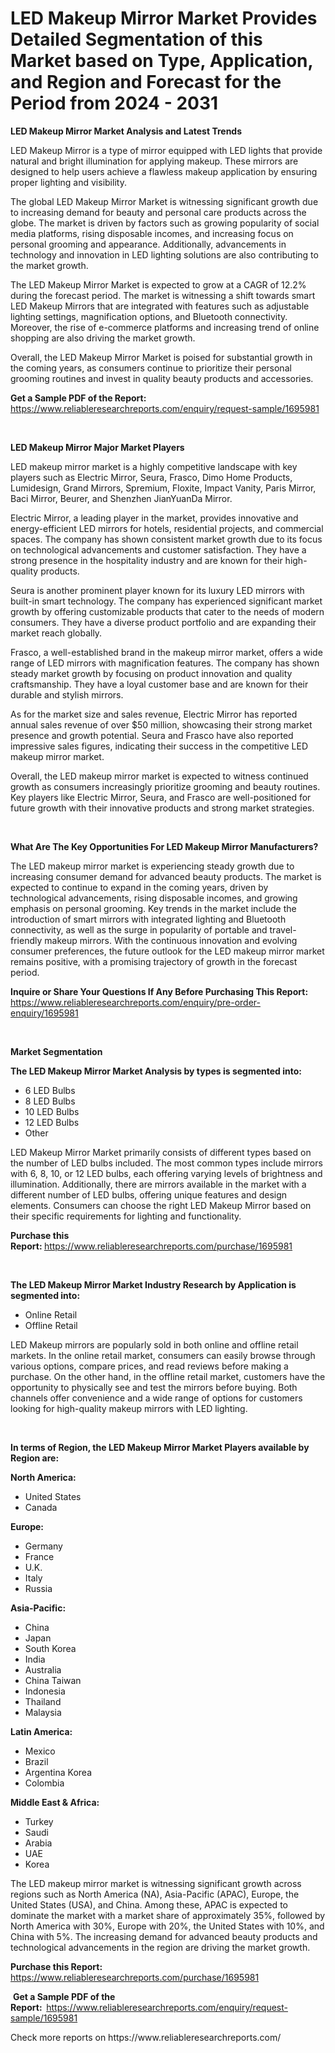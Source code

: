 <p><h1>LED Makeup Mirror Market Provides Detailed Segmentation of this Market based on Type, Application, and Region and Forecast for the Period from 2024 - 2031</h1></p><p><strong>LED Makeup Mirror Market Analysis and Latest Trends</strong></p>
<p><p>LED Makeup Mirror is a type of mirror equipped with LED lights that provide natural and bright illumination for applying makeup. These mirrors are designed to help users achieve a flawless makeup application by ensuring proper lighting and visibility.</p><p>The global LED Makeup Mirror Market is witnessing significant growth due to increasing demand for beauty and personal care products across the globe. The market is driven by factors such as growing popularity of social media platforms, rising disposable incomes, and increasing focus on personal grooming and appearance. Additionally, advancements in technology and innovation in LED lighting solutions are also contributing to the market growth.</p><p>The LED Makeup Mirror Market is expected to grow at a CAGR of 12.2% during the forecast period. The market is witnessing a shift towards smart LED Makeup Mirrors that are integrated with features such as adjustable lighting settings, magnification options, and Bluetooth connectivity. Moreover, the rise of e-commerce platforms and increasing trend of online shopping are also driving the market growth.</p><p>Overall, the LED Makeup Mirror Market is poised for substantial growth in the coming years, as consumers continue to prioritize their personal grooming routines and invest in quality beauty products and accessories.</p></p>
<p><strong>Get a Sample PDF of the Report:&nbsp;</strong> <a href="https://www.reliableresearchreports.com/enquiry/request-sample/1695981">https://www.reliableresearchreports.com/enquiry/request-sample/1695981</a></p>
<p>&nbsp;</p>
<p><strong>LED Makeup Mirror Major Market Players</strong></p>
<p><p>LED makeup mirror market is a highly competitive landscape with key players such as Electric Mirror, Seura, Frasco, Dimo Home Products, Lumidesign, Grand Mirrors, Spremium, Floxite, Impact Vanity, Paris Mirror, Baci Mirror, Beurer, and Shenzhen JianYuanDa Mirror. </p><p>Electric Mirror, a leading player in the market, provides innovative and energy-efficient LED mirrors for hotels, residential projects, and commercial spaces. The company has shown consistent market growth due to its focus on technological advancements and customer satisfaction. They have a strong presence in the hospitality industry and are known for their high-quality products.</p><p>Seura is another prominent player known for its luxury LED mirrors with built-in smart technology. The company has experienced significant market growth by offering customizable products that cater to the needs of modern consumers. They have a diverse product portfolio and are expanding their market reach globally.</p><p>Frasco, a well-established brand in the makeup mirror market, offers a wide range of LED mirrors with magnification features. The company has shown steady market growth by focusing on product innovation and quality craftsmanship. They have a loyal customer base and are known for their durable and stylish mirrors.</p><p>As for the market size and sales revenue, Electric Mirror has reported annual sales revenue of over $50 million, showcasing their strong market presence and growth potential. Seura and Frasco have also reported impressive sales figures, indicating their success in the competitive LED makeup mirror market.</p><p>Overall, the LED makeup mirror market is expected to witness continued growth as consumers increasingly prioritize grooming and beauty routines. Key players like Electric Mirror, Seura, and Frasco are well-positioned for future growth with their innovative products and strong market strategies.</p></p>
<p>&nbsp;</p>
<p><strong>What Are The Key Opportunities For LED Makeup Mirror Manufacturers?</strong></p>
<p><p>The LED makeup mirror market is experiencing steady growth due to increasing consumer demand for advanced beauty products. The market is expected to continue to expand in the coming years, driven by technological advancements, rising disposable incomes, and growing emphasis on personal grooming. Key trends in the market include the introduction of smart mirrors with integrated lighting and Bluetooth connectivity, as well as the surge in popularity of portable and travel-friendly makeup mirrors. With the continuous innovation and evolving consumer preferences, the future outlook for the LED makeup mirror market remains positive, with a promising trajectory of growth in the forecast period.</p></p>
<p><strong>Inquire or Share Your Questions If Any Before Purchasing This Report:</strong> <a href="https://www.reliableresearchreports.com/enquiry/pre-order-enquiry/1695981">https://www.reliableresearchreports.com/enquiry/pre-order-enquiry/1695981</a></p>
<p>&nbsp;</p>
<p><strong>Market Segmentation</strong></p>
<p><strong>The LED Makeup Mirror Market Analysis by types is segmented into:</strong></p>
<p><ul><li>6 LED Bulbs</li><li>8 LED Bulbs</li><li>10 LED Bulbs</li><li>12 LED Bulbs</li><li>Other</li></ul></p>
<p><p>LED Makeup Mirror Market primarily consists of different types based on the number of LED bulbs included. The most common types include mirrors with 6, 8, 10, or 12 LED bulbs, each offering varying levels of brightness and illumination. Additionally, there are mirrors available in the market with a different number of LED bulbs, offering unique features and design elements. Consumers can choose the right LED Makeup Mirror based on their specific requirements for lighting and functionality.</p></p>
<p><strong>Purchase this Report:&nbsp;</strong><a href="https://www.reliableresearchreports.com/purchase/1695981">https://www.reliableresearchreports.com/purchase/1695981</a></p>
<p>&nbsp;</p>
<p><strong>The LED Makeup Mirror Market Industry Research by Application is segmented into:</strong></p>
<p><ul><li>Online Retail</li><li>Offline Retail</li></ul></p>
<p><p>LED Makeup mirrors are popularly sold in both online and offline retail markets. In the online retail market, consumers can easily browse through various options, compare prices, and read reviews before making a purchase. On the other hand, in the offline retail market, customers have the opportunity to physically see and test the mirrors before buying. Both channels offer convenience and a wide range of options for customers looking for high-quality makeup mirrors with LED lighting.</p></p>
<p>&nbsp;</p>
<p><strong>In terms of Region, the LED Makeup Mirror Market Players available by Region are:</strong></p>
<p>
    <p> <strong> North America: </strong>
        <ul>
            <li>United States</li>
            <li>Canada</li>
        </ul>
        </p> 
    <p> <strong> Europe: </strong>
        <ul>
            <li>Germany</li>
            <li>France</li>
            <li>U.K.</li>
            <li>Italy</li>
            <li>Russia</li>
        </ul>
        </p> 
    <p> <strong> Asia-Pacific: </strong>
        <ul>
            <li>China</li>
            <li>Japan</li>
            <li>South Korea</li>
            <li>India</li>
            <li>Australia</li>
            <li>China Taiwan</li>
            <li>Indonesia</li>
            <li>Thailand</li>
            <li>Malaysia</li>
        </ul>
        </p> 
    <p> <strong> Latin America: </strong>
        <ul>
            <li>Mexico</li>
            <li>Brazil</li>
            <li>Argentina Korea</li>
            <li>Colombia</li>
        </ul>
        </p> 
    <p> <strong> Middle East & Africa: </strong>
        <ul>
            <li>Turkey</li>
            <li>Saudi</li>
            <li>Arabia</li>
            <li>UAE</li>
            <li>Korea</li>
        </ul>
    </p>
    </p>
<p><p>The LED makeup mirror market is witnessing significant growth across regions such as North America (NA), Asia-Pacific (APAC), Europe, the United States (USA), and China. Among these, APAC is expected to dominate the market with a market share of approximately 35%, followed by North America with 30%, Europe with 20%, the United States with 10%, and China with 5%. The increasing demand for advanced beauty products and technological advancements in the region are driving the market growth.</p></p>
<p><strong>Purchase this Report: </strong><a href="https://www.reliableresearchreports.com/purchase/1695981">https://www.reliableresearchreports.com/purchase/1695981</a></p>
<p>&nbsp;<strong>Get a Sample PDF of the Report:&nbsp;&nbsp;</strong><a href="https://www.reliableresearchreports.com/enquiry/request-sample/1695981">https://www.reliableresearchreports.com/enquiry/request-sample/1695981</a></p>
<p><strong></strong></p>
<p>Check more reports on https://www.reliableresearchreports.com/</p>